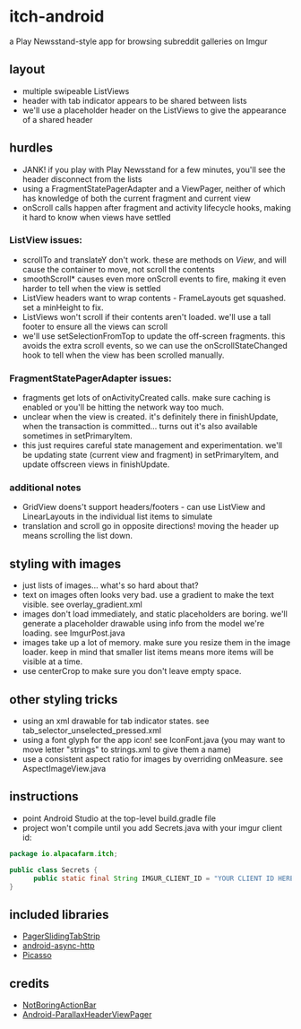 itch-android
============

a Play Newsstand-style app for browsing subreddit galleries on Imgur

layout
------
- multiple swipeable ListViews
- header with tab indicator appears to be shared between lists
- we'll use a placeholder header on the ListViews to give the appearance of a shared header

hurdles
-------
- JANK! if you play with Play Newsstand for a few minutes, you'll see the header disconnect from the lists
- using a FragmentStatePagerAdapter and a ViewPager, neither of which has knowledge of both the current fragment and current view
- onScroll calls happen after fragment and activity lifecycle hooks, making it hard to know when views have settled

### ListView issues:
- scrollTo and translateY don't work. these are methods on *View*, and will cause the container to move, not scroll the contents
- smoothScroll\* causes even more onScroll events to fire, making it even harder to tell when the view is settled
- ListView headers want to wrap contents - FrameLayouts get squashed. set a minHeight to fix.
- ListViews won't scroll if their contents aren't loaded. we'll use a tall footer to ensure all the views can scroll
- we'll use setSelectionFromTop to update the off-screen fragments. this avoids the extra scroll events, so we can use the onScrollStateChanged hook to tell when the view has been scrolled manually.

### FragmentStatePagerAdapter issues:
- fragments get lots of onActivityCreated calls. make sure caching is enabled or you'll be hitting the network way too much.
- unclear when the view is created. it's definitely there in finishUpdate, when the transaction is committed... turns out it's also available sometimes in setPrimaryItem.
- this just requires careful state management and experimentation. we'll be updating state (current view and fragment) in setPrimaryItem, and update offscreen views in finishUpdate.

### additional notes
- GridView doens't support headers/footers - can use ListView and LinearLayouts in the individual list items to simulate
- translation and scroll go in opposite directions! moving the header up means scrolling the list down.

styling with images
-------------------
- just lists of images... what's so hard about that?
- text on images often looks very bad. use a gradient to make the text visible. see overlay_gradient.xml
- images don't load immediately, and static placeholders are boring. we'll generate a placeholder drawable using info from the model we're loading. see ImgurPost.java
- images take up a lot of memory. make sure you resize them in the image loader. keep in mind that smaller list items means more items will be visible at a time.
- use centerCrop to make sure you don't leave empty space.

other styling tricks
--------------------
- using an xml drawable for tab indicator states. see tab_selector_unselected_pressed.xml
- using a font glyph for the app icon! see IconFont.java (you may want to move letter "strings" to strings.xml to give them a name)
- use a consistent aspect ratio for images by overriding onMeasure. see AspectImageView.java

instructions
------------
- point Android Studio at the top-level build.gradle file
- project won't compile until you add Secrets.java with your imgur client id:
```java
package io.alpacafarm.itch;

public class Secrets {
      public static final String IMGUR_CLIENT_ID = "YOUR CLIENT ID HERE";
}
```

included libraries
------------------
- [PagerSlidingTabStrip](https://github.com/astuetz/PagerSlidingTabStrip)
- [android-async-http](https://github.com/loopj/android-async-http)
- [Picasso](https://github.com/loopj/android-async-http)

credits
-------
- [NotBoringActionBar](https://github.com/flavienlaurent/NotBoringActionBar)
- [Android-ParallaxHeaderViewPager](https://github.com/kmshack/Android-ParallaxHeaderViewPager)


